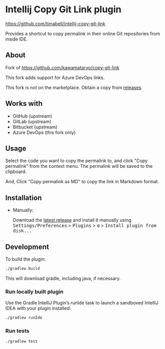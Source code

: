 <!-- Plugin description -->

# Intellij Copy Git Link plugin

https://github.com/timabell/intellij-copy-git-link

Provides a shortcut to copy permalink in their online Git repositories from inside IDE.

## About

Fork of https://github.com/kawamataryo/copy-git-link

This fork adds support for Azure DevOps links.

This fork is *not* on the marketplace. Obtain a copy from [releases](https://github.com/timabell/intellij-copy-git-link/releases).


## Works with

- GitHub (upstream)
- GitLab (upstream)
- Bitbucket (upstream)
- Azure DevOps (this fork only)

## Usage

Select the code you want to copy the permalink to, and click "Copy permalink" from the context menu. The permalink will be saved to the clipboard.

And, Click "Copy permalink as MD" to copy the link in Markdown format.

<!-- Plugin description end -->

## Installation

- Manually:

  Download the [latest release](https://github.com/timabell/intellij-copy-git-link/releases/latest) and install it manually using
  <kbd>Settings/Preferences</kbd> > <kbd>Plugins</kbd> > <kbd>⚙️</kbd> > <kbd>Install plugin from disk...</kbd>


## Development

To build the plugin:

```sh
./gradlew build
```

This will download gradle, including java, if necessary.

### Run locally built plugin

Use the Gradle IntelliJ Plugin’s runIde task to launch a sandboxed IntelliJ IDEA with your plugin installed:

```sh
./gradlew runIde
```

### Run tests

```sh
./gradlew test
```
